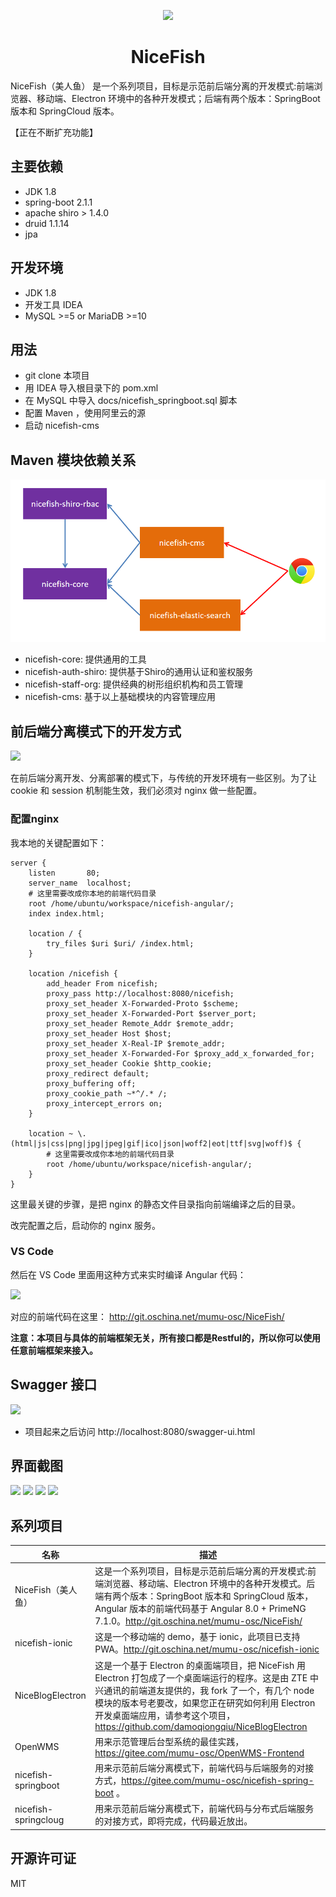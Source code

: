 <p align="center">
    <img width="150" src="./docs/imgs/nice-fish.png">
</p>

<h1 align="center">NiceFish</h1>

<div align="left">
NiceFish（美人鱼） 是一个系列项目，目标是示范前后端分离的开发模式:前端浏览器、移动端、Electron 环境中的各种开发模式；后端有两个版本：SpringBoot 版本和 SpringCloud 版本。
</div>

【正在不断扩充功能】

## 主要依赖

- JDK 1.8
- spring-boot 2.1.1
- apache shiro > 1.4.0
- druid 1.1.14
- jpa

## 开发环境

- JDK 1.8
- 开发工具 IDEA
- MySQL >=5 or MariaDB >=10

## 用法

- git clone 本项目
- 用 IDEA 导入根目录下的 pom.xml
- 在 MySQL 中导入 docs/nicefish_springboot.sql 脚本
- 配置 Maven ，使用阿里云的源
- 启动 nicefish-cms

## Maven 模块依赖关系

<img src="./docs/imgs/maven-modules.png">

- nicefish-core: 提供通用的工具
- nicefish-auth-shiro: 提供基于Shiro的通用认证和鉴权服务
- nicefish-staff-org: 提供经典的树形组织机构和员工管理
- nicefish-cms: 基于以上基础模块的内容管理应用

## 前后端分离模式下的开发方式

<img src="./docs/imgs/front-end-back-end.png">

在前后端分离开发、分离部署的模式下，与传统的开发环境有一些区别。为了让 cookie 和 session 机制能生效，我们必须对 nginx 做一些配置。

### 配置nginx

我本地的关键配置如下：

    server {
        listen       80;
        server_name  localhost;
        # 这里需要改成你本地的前端代码目录
        root /home/ubuntu/workspace/nicefish-angular/;
        index index.html;
        
        location / {
            try_files $uri $uri/ /index.html;
        }
        
        location /nicefish {
            add_header From nicefish;
            proxy_pass http://localhost:8080/nicefish;
            proxy_set_header X-Forwarded-Proto $scheme;
            proxy_set_header X-Forwarded-Port $server_port;
            proxy_set_header Remote_Addr $remote_addr;
            proxy_set_header Host $host;
            proxy_set_header X-Real-IP $remote_addr;
            proxy_set_header X-Forwarded-For $proxy_add_x_forwarded_for;
            proxy_set_header Cookie $http_cookie;
            proxy_redirect default;
            proxy_buffering off;
            proxy_cookie_path ~*^/.* /;
            proxy_intercept_errors on;
        }
        
        location ~ \.(html|js|css|png|jpg|jpeg|gif|ico|json|woff2|eot|ttf|svg|woff)$ {
            # 这里需要改成你本地的前端代码目录
            root /home/ubuntu/workspace/nicefish-angular/;
        }
    }

这里最关键的步骤，是把 nginx 的静态文件目录指向前端编译之后的目录。

改完配置之后，启动你的 nginx 服务。

### VS Code

然后在 VS Code 里面用这种方式来实时编译 Angular 代码：

<img src="./docs/imgs/vscode-angular.png">

对应的前端代码在这里： http://git.oschina.net/mumu-osc/NiceFish/

**注意：本项目与具体的前端框架无关，所有接口都是Restful的，所以你可以使用任意前端框架来接入。**

## Swagger 接口

<img src="./docs/imgs/swagger.png">

- 项目起来之后访问 http://localhost:8080/swagger-ui.html

## 界面截图

<img src="./docs/imgs/1.png">

<img src="./docs/imgs/2.png">

<img src="./docs/imgs/3.png">

<img src="./docs/imgs/4.png">

## 系列项目

|  名称   | 描述  |
|  ----  | ----  |
| NiceFish（美人鱼）  | 这是一个系列项目，目标是示范前后端分离的开发模式:前端浏览器、移动端、Electron 环境中的各种开发模式。后端有两个版本：SpringBoot 版本和 SpringCloud 版本，Angular 版本的前端代码基于 Angular 8.0 + PrimeNG 7.1.0。http://git.oschina.net/mumu-osc/NiceFish/ |
| nicefish-ionic  | 这是一个移动端的 demo，基于 ionic，此项目已支持 PWA。http://git.oschina.net/mumu-osc/nicefish-ionic |
| NiceBlogElectron  | 这是一个基于 Electron 的桌面端项目，把 NiceFish 用 Electron 打包成了一个桌面端运行的程序。这是由 ZTE 中兴通讯的前端道友提供的，我 fork 了一个，有几个 node 模块的版本号老要改，如果您正在研究如何利用 Electron 开发桌面端应用，请参考这个项目，https://github.com/damoqiongqiu/NiceBlogElectron|
| OpenWMS  | 用来示范管理后台型系统的最佳实践，https://gitee.com/mumu-osc/OpenWMS-Frontend|
| nicefish-springboot  | 用来示范前后端分离模式下，前端代码与后端服务的对接方式，https://gitee.com/mumu-osc/nicefish-spring-boot 。|
| nicefish-springcloug  | 用来示范前后端分离模式下，前端代码与分布式后端服务的对接方式，即将完成，代码最近放出。|

## 开源许可证

MIT
